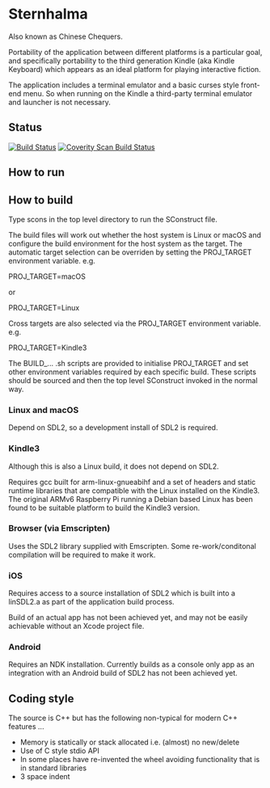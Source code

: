 # Sternhalma

Also known as Chinese Chequers.

Portability of the application between different platforms is a particular goal, and specifically
portability to the third generation Kindle (aka Kindle Keyboard) which appears as an ideal
platform for playing interactive fiction.

The application includes a terminal emulator and a basic curses style front-end menu. So when
running on the Kindle a third-party terminal emulator and launcher is not necessary.

## Status

[![Build Status](https://travis-ci.org/AnotherJohnH/Sternhalma.svg?branch=master)](https://travis-ci.org/AnotherJohnH/Sternhalma)
[![Coverity Scan Build Status](https://scan.coverity.com/projects/13930/badge.svg)](https://scan.coverity.com/projects/anotherjohnh-sternhalma)

## How to run

## How to build

Type scons in the top level directory to run the SConstruct file.

The build files will work out whether the host system is Linux or macOS and configure the
build environment for the host system as the target. The automatic target selection can be
overriden by setting the PROJ\_TARGET environment variable. e.g.

   PROJ\_TARGET=macOS

or

   PROJ\_TARGET=Linux

Cross targets are also selected via the PROJ\_TARGET environment variable. e.g.

   PROJ\_TARGET=Kindle3

The BUILD\_... .sh scripts are provided to initialise PROJ\_TARGET and set other
environment variables required by each specific build. These scripts should
be sourced and then the top level SConstruct invoked in the normal way.

### Linux and macOS

Depend on SDL2, so a development install of SDL2 is required.

### Kindle3

Although this is also a Linux build, it does not depend on SDL2.

Requires gcc built for arm-linux-gnueabihf and a set of headers and static runtime libraries
that are compatible with the Linux installed on the Kindle3. The original ARMv6 Raspberry Pi
running a Debian based Linux has been found to be suitable platform to build the Kindle3 version.

### Browser (via Emscripten)

Uses the SDL2 library supplied with Emscripten. Some re-work/conditonal compilation will
be required to make it work.

### iOS

Requires access to a source installation of SDL2 which is built into a linSDL2.a as part of
the application build process.

Build of an actual app has not been achieved yet, and may not be easily achievable without
an Xcode project file.

### Android

Requires an NDK installation. Currently builds as a console only app as an integration with
an Android build of SDL2 has not been achieved yet.

## Coding style

The source is C++ but has the following non-typical for modern C++ features ...
* Memory is statically or stack allocated i.e. (almost) no new/delete
* Use of C style stdio API
* In some places have re-invented the wheel avoiding functionality that is in standard libraries
* 3 space indent
